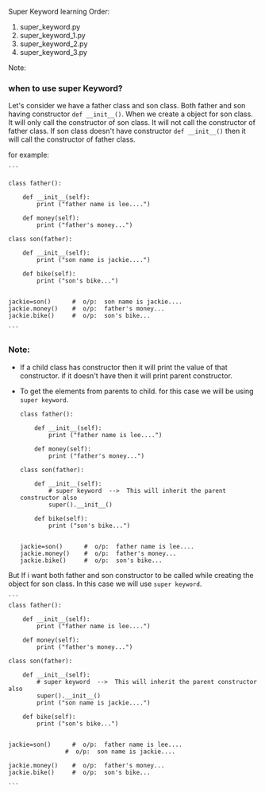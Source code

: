 Super Keyword learning Order:

1. super_keyword.py
2. super_keyword_1.py
3. super_keyword_2.py
4. super_keyword_3.py


Note:

### when to use super Keyword?

Let's consider we have a father class and son class. Both father and son having constructor `def __init__()`. When we create a object for son class.
It will only call the constructor of son class. It will not call the constructor of father class.
If son class doesn't have constructor `def __init__()` then it will call the constructor of father class.

for example:

    ```
    
    class father():

        def __init__(self):
            print ("father name is lee....")
        
        def money(self):
            print ("father's money...")

    class son(father):

        def __init__(self):
            print ("son name is jackie....")
        
        def bike(self):
            print ("son's bike...")


    jackie=son()      #  o/p:  son name is jackie....
    jackie.money()    #  o/p:  father's money...
    jackie.bike()     #  o/p:  son's bike...

    ```
### Note:

* If a child class has constructor then it will print the value of that constructor. if it doesn't have then it will print parent constructor.
* To get the elements from parents to child. for this case we will be using `super keyword`.

    ```
    class father():

        def __init__(self):
            print ("father name is lee....")
        
        def money(self):
            print ("father's money...")

    class son(father):

        def __init__(self):
            # super keyword  -->  This will inherit the parent constructor also
            super().__init__()
        
        def bike(self):
            print ("son's bike...")


    jackie=son()      #  o/p:  father name is lee....
    jackie.money()    #  o/p:  father's money...
    jackie.bike()     #  o/p:  son's bike...

    ```

But If i want both father and son constructor to be called while creating the object for son class. In this case we will use `super keyword`.

    ```
    class father():

        def __init__(self):
            print ("father name is lee....")
        
        def money(self):
            print ("father's money...")

    class son(father):

        def __init__(self):
            # super keyword  -->  This will inherit the parent constructor also
            super().__init__()
            print ("son name is jackie....")
        
        def bike(self):
            print ("son's bike...")


    jackie=son()      #  o/p:  father name is lee....
                    #  o/p:  son name is jackie....

    jackie.money()    #  o/p:  father's money...
    jackie.bike()     #  o/p:  son's bike...

    ```
